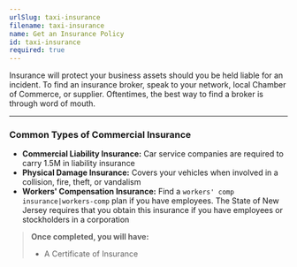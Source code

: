 ```yaml
---
urlSlug: taxi-insurance
filename: taxi-insurance
name: Get an Insurance Policy
id: taxi-insurance
required: true
---
```

Insurance will protect your business assets should you be held liable for an incident.
To find an insurance broker, speak to your network, local Chamber of Commerce, or supplier. Oftentimes, the best way to find a broker is through word of mouth.

---
### Common Types of Commercial Insurance
- **Commercial Liability Insurance:** Car service companies are required to carry 1.5M in liability insurance
- **Physical Damage Insurance:** Covers your vehicles when involved in a collision, fire, theft, or vandalism
- **Workers' Compensation Insurance:** Find a `workers' comp insurance|workers-comp` plan if you have employees. The State of New Jersey requires that you obtain this insurance if you have employees or stockholders in a corporation
 
>**Once completed, you will have:**
>- A Certificate of Insurance
